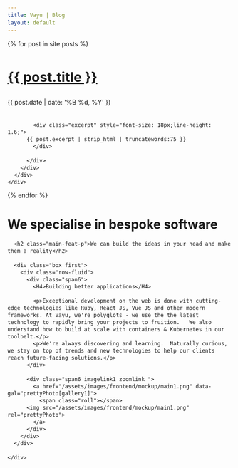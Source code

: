 ```yaml
---
title: Vayu | Blog
layout: default
---
```


{% for post in site.posts %}
  <div class="content-wrap">
    <div class="main-features">
      <div class="wrapper">
        <div class="row-fluid">
          <div class="span12">
            <h2 style="font-size: 30px;line-height: 1.6;text-align:left;"><a href="{{ post.url }}">{{ post.title }}</a></h2>
            <div style="padding-bottom: 20px">{{ post.date | date: '%B %d, %Y' }}</div>

            <div class="excerpt" style="font-size: 18px;line-height: 1.6;">
	      {{ post.excerpt | strip_html | truncatewords:75 }}
            </div>
           
          </div>
        </div>	  
      </div>
    </div>
  </div>
{% endfor %}



<div class="content-wrap">

  <div class="main-features">
    <div class="wrapper">
      <h1 class="main-feat-title" id="features">
        We specialise in <span class="bold">bespoke software</span>
      </h1>

      <h2 class="main-feat-p">We can build the ideas in your head and make them a reality</h2>

      <div class="box first">
        <div class="row-fluid">
          <div class="span6">
            <H4>Building better applications</H4>

            <p>Exceptional development on the web is done with cutting-edge technologies like Ruby, React JS, Vue JS and other modern frameworks. At Vayu, we're polyglots - we use the the latest technology to rapidly bring your projects to fruition.   We also understand how to build at scale with containers & Kubernetes in our toolbelt.</p>
            <p>We're always discovering and learning.  Naturally curious, we stay on top of trends and new technologies to help our clients reach future-facing solutions.</p>
          </div>

          <div class="span6 imagelink1 zoomlink ">
            <a href="/assets/images/frontend/mockup/main1.png" data-gal="prettyPhoto[gallery1]">
              <span class="roll"></span>
	      <img src="/assets/images/frontend/mockup/main1.png" rel="prettyPhoto">
            </a>
          </div>
        </div>
      </div>

    </div>

  </div>
</div>
